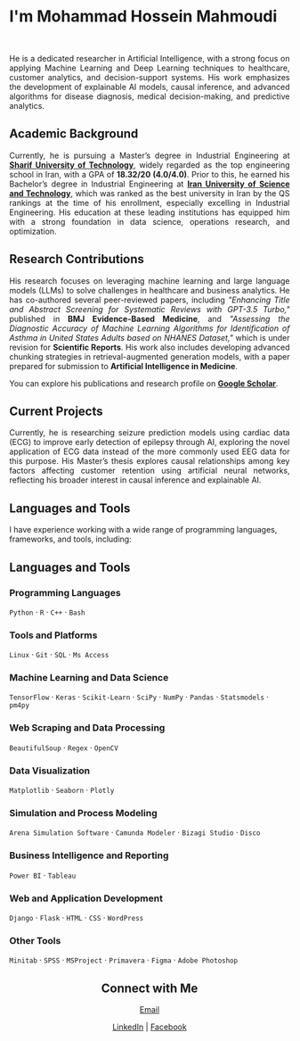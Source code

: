 # I'm Mohammad Hossein Mahmoudi
<br>

<p align="justify">
He is a dedicated researcher in Artificial Intelligence, with a strong focus on applying Machine Learning and Deep Learning techniques to healthcare, customer analytics, and decision-support systems. His work emphasizes the development of explainable AI models, causal inference, and advanced algorithms for disease diagnosis, medical decision-making, and predictive analytics.
</p>

## Academic Background

<p align="justify">
Currently, he is pursuing a Master’s degree in Industrial Engineering at <a href="https://en.sharif.edu/" target="_blank"><strong>Sharif University of Technology</strong></a>, widely regarded as the top engineering school in Iran, with a GPA of <strong>18.32/20 (4.0/4.0)</strong>. Prior to this, he earned his Bachelor’s degree in Industrial Engineering at <a href="https://www.iust.ac.ir/en" target="_blank"><strong>Iran University of Science and Technology</strong></a>, which was ranked as the best university in Iran by the QS rankings at the time of his enrollment, especially excelling in Industrial Engineering. His education at these leading institutions has equipped him with a strong foundation in data science, operations research, and optimization.
</p>

## Research Contributions

<p align="justify">
His research focuses on leveraging machine learning and large language models (LLMs) to solve challenges in healthcare and business analytics. He has co-authored several peer-reviewed papers, including <em>"Enhancing Title and Abstract Screening for Systematic Reviews with GPT-3.5 Turbo,"</em> published in <strong>BMJ Evidence-Based Medicine</strong>, and <em>"Assessing the Diagnostic Accuracy of Machine Learning Algorithms for Identification of Asthma in United States Adults based on NHANES Dataset,"</em> which is under revision for <strong>Scientific Reports</strong>. His work also includes developing advanced chunking strategies in retrieval-augmented generation models, with a paper prepared for submission to <strong>Artificial Intelligence in Medicine</strong>.
</p>

<p align="justify">
You can explore his publications and research profile on <a href="https://scholar.google.com/citations?user=1a7E2YIAAAAJ&hl=en" target="_blank"><strong>Google Scholar</strong></a>.
</p>

## Current Projects

<p align="justify">
Currently, he is researching seizure prediction models using cardiac data (ECG) to improve early detection of epilepsy through AI, exploring the novel application of ECG data instead of the more commonly used EEG data for this purpose. His Master’s thesis explores causal relationships among key factors affecting customer retention using artificial neural networks, reflecting his broader interest in causal inference and explainable AI.
</p>

## Languages and Tools

I have experience working with a wide range of programming languages, frameworks, and tools, including:

## Languages and Tools

### Programming Languages
`Python` · `R` · `C++` · `Bash`

### Tools and Platforms
`Linux` · `Git` · `SQL` · `Ms Access`

### Machine Learning and Data Science
`TensorFlow` · `Keras` · `Scikit-Learn` · `SciPy` · `NumPy` · `Pandas` · `Statsmodels` · `pm4py`

### Web Scraping and Data Processing
`BeautifulSoup` · `Regex` · `OpenCV`

### Data Visualization
`Matplotlib` · `Seaborn` · `Plotly`

### Simulation and Process Modeling
`Arena Simulation Software` · `Camunda Modeler` · `Bizagi Studio` · `Disco`

### Business Intelligence and Reporting
`Power BI` · `Tableau`

### Web and Application Development
`Django` · `Flask` · `HTML` · `CSS` · `WordPress`

### Other Tools
`Minitab` · `SPSS` · `MSProject` · `Primavera` · `Figma` · `Adobe Photoshop`

<h2 align="center">Connect with Me</h2>

<p align="center">
    <a href="mailto:mahmoudi.mohammad.h@gmail.com" target="_blank">Email</a>
</p>

<p align="center">
    <a href="https://www.linkedin.com/in/mohammad-h-mahmoudi" target="_blank">LinkedIn</a> |
    <a href="https://www.facebook.com" target="_blank">Facebook</a>
</p>
